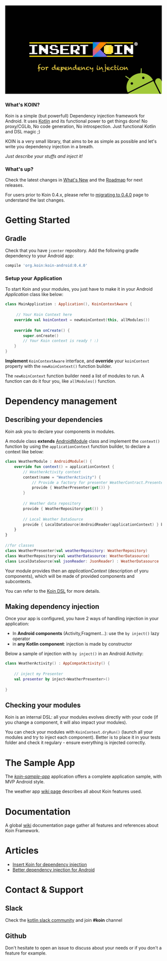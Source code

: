 ![logo](./img/insert_koin_android_logo.jpg)

### What's KOIN?

Koin is a simple (but powerfull) Dependency injection framework for Android. It uses [Kotlin](https://kotlinlang.org/) and its functional power to get things done!  No proxy/CGLib, No code generation, No introspection. Just functional Kotlin and DSL magic ;)

KOIN is a very small library, that aims to be as simple as possible and let's write you dependency injection in a breath.

*Just describe your stuffs and inject it!*

### What's up?

Check the latest changes in [What's New](https://github.com/Ekito/koin/wiki/What's-new-%3F) and the [Roadmap](https://github.com/Ekito/koin/wiki/Roadmap) for next releases.

For users prior to Koin 0.4.x, please refer to [migrating to 0.4.0](https://github.com/Ekito/koin/wiki/Migrating#migrating-to-04x) page to understand the last changes. 

# Getting Started

## Gradle

Check that you have `jcenter` repository. Add the following gradle dependency to your Android app:

```gradle
compile 'org.koin:koin-android:0.4.0'
```

### Setup your Application

To start Koin and your modules, you just have to make it in your Android *Application* class like below:

```Kotlin
class MainApplication : Application(), KoinContextAware {

     // Your Koin Context here
    override val koinContext = newKoinContext(this, allModules())

    override fun onCreate() {
        super.onCreate()
        // Your Koin context is ready ! :)
    }
}
```

**Implement** `KoinContextAware` interface, and **override** your `koinContext` property with the `newKoinContext()` function builder.

The `newKoinContext` function builder need a list of modules to run. A function can do it four you, like `allModules()` function.

# Dependency management

## Describing your dependencies

Koin ask you to declare your components in modules.

A module class **extends** [AndroidModule](https://github.com/Ekito/koin/wiki#module-class) class and implement the `context()` function by using the `applicationContext` function builder, to declare a context like below:

```Kotlin
class WeatherModule : AndroidModule() {
    override fun context() = applicationContext {
        // WeatherActivity context
        context(name = "WeatherActivity") {
            // Provide a factory for presenter WeatherContract.Presenter
            provide { WeatherPresenter(get()) }
        }
        
        // Weather data repository
        provide { WeatherRepository(get()) }
        
        // Local Weather DataSource 
        provide { LocalDataSource(AndroidReader(applicationContext) } bind WeatherDatasource::class
    }
}

//for classes
class WeatherPresenter(val weatherRepository: WeatherRepository)
class WeatherRepository(val weatherDatasource: WeatherDatasource)
class LocalDataSource(val jsonReader: JsonReader) : WeatherDatasource
```
Your module provides then an *applicationContext* (description of yoru components), which will be made of provided components and subcontexts.

You can refer to the [Koin DSL](https://github.com/Ekito/koin/wiki/Koin-DSL) for more details. 

## Making dependency injection

Once your app is configured, you have 2 ways of handling injection in your application:

* In **Android components** (Activity,Fragment...): use the `by inject()` lazy operator
* in **any Kotlin component**: injection is made by constructor


Below a sample of injection with `by inject()` in an Android Activity:

```Kotlin
class WeatherActivity() : AppCompatActivity() {

    // inject my Presenter 
    val presenter by inject<WeatherPresenter>()
    
}
```

## Checking your modules

Koin is an internal DSL: all your modules evolves directly with your code (if you change a component, it will also impact your modules). 

You can check your modules with `KoinContext.dryRun()` (launch all your modules and try to inject each component). Better is to place it in your tests folder and check it regulary - ensure everything is injected correctly.

# The Sample App

The [*koin-sample-app*](https://github.com/Ekito/koin/tree/master/koin-android/koin-sample-app) application offers a complete application sample, with MVP Android style. 

The weather app [wiki page](https://github.com/Ekito/koin/wiki/The-Koin-Sample-App) describes all about Koin features used.

# Documentation

A global [wiki](https://github.com/Ekito/koin/wiki) documentation page gather all features and references about Koin Framework.

# Articles

* [Insert Koin for dependency injection](https://www.ekito.fr/people/insert-koin-for-dependency-injection/)
* [Better dependency injection for Android](https://proandroiddev.com/better-dependency-injection-for-android-567b93353ad)

# Contact & Support

## Slack
Check the [kotlin slack community](https://kotlinlang.org/community/) and join **#koin** channel

## Github
Don't hesitate to open an issue to discuss about your needs or if you don't a feature for example.


